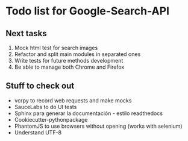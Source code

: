 Todo list for Google-Search-API
====

## Next tasks

1. Mock html test for search images
2. Refactor and split main modules in separated ones
3. Write tests for future methods development
4. Be able to manage both Chrome and Firefox

## Stuff to check out

* vcrpy to record web requests and make mocks
* SauceLabs to do UI tests
* Sphinx para generar la documentación - estilo readthedocs
* Cookiecutter-pythonpackage
* PhantomJS to use browsers without opening (works with selenium)
* Understand UTF-8